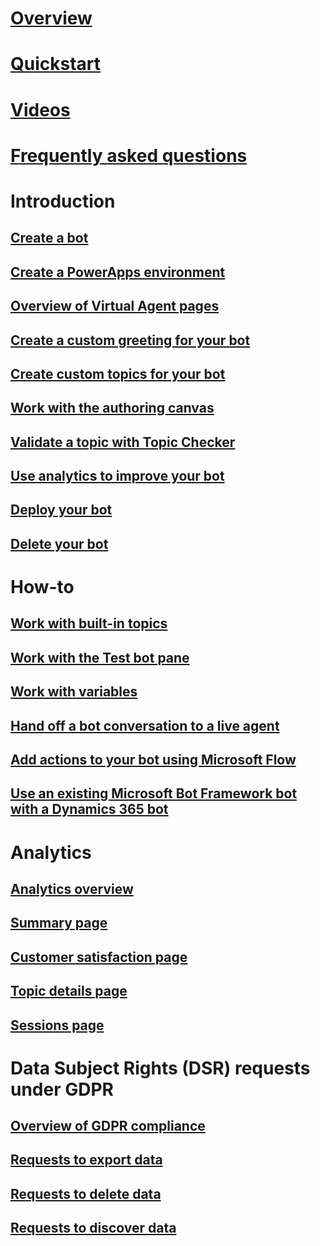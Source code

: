 # [Overview](overview.md)

# [Quickstart](quickstart.md)

# [Videos](virtual-agent-videos.md)

# [Frequently asked questions](faq.md)

# Introduction

## [Create a bot](getting-started-create-bot.md)

## [Create a PowerApps environment](getting-started-new-environment.md)

## [Overview of Virtual Agent pages](getting-started-bot-designer.md)

## [Create a custom greeting for your bot](getting-started-create-greeting.md)

## [Create custom topics for your bot](getting-started-create-topics.md)

## [Work with the authoring canvas](expanding-design-canvas.md)

## [Validate a topic with Topic Checker](topic-checker.md)

## [Use analytics to improve your bot](getting-started-analytics.md)

## [Deploy your bot](getting-started-deploy.md)

## [Delete your bot](getting-started-delete-bot.md)

# How-to

## [Work with built-in topics](how-to-templates.md)

## [Work with the Test bot pane](how-to-test-bot.md)

## [Work with variables](how-to-variables.md)

## [Hand off a bot conversation to a live agent](how-to-handoff.md)

## [Add actions to your bot using Microsoft Flow](how-to-flow.md)

## [Use an existing Microsoft Bot Framework bot with a Dynamics 365 bot](how-to-use-dispatcher.md)

# Analytics

## [Analytics overview](analytics-overview.md)

## [Summary page](analytics-summary.md)

## [Customer satisfaction page](analytics-csat.md)

## [Topic details page](analytics-topic-details.md)

## [Sessions page](analytics-sessions.md)

# Data Subject Rights (DSR) requests under GDPR

## [Overview of GDPR compliance](gdpr-summary.md)

## [Requests to export data](gdpr-export.md)

## [Requests to delete data](gdpr-delete.md)

## [Requests to discover data](gdpr-discovery.md)
